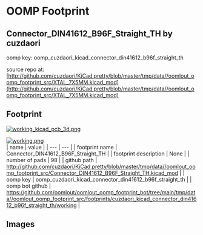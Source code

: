 # OOMP Footprint  
## Connector_DIN41612_B96F_Straight_TH  by cuzdaori  
  
oomp key: oomp_cuzdaori_kicad_connector_din41612_b96f_straight_th  
  
source repo at: [http://github.com/cuzdaori/KiCad.pretty/blob/master/tmp/data//oomlout_oomp_footprint_src/XTAL_7X5MM.kicad_mod](http://github.com/cuzdaori/KiCad.pretty/blob/master/tmp/data//oomlout_oomp_footprint_src/XTAL_7X5MM.kicad_mod)  
## Footprint  
  
[![working_kicad_pcb_3d.png](working_kicad_pcb_3d_600.png)](working_kicad_pcb_3d.png)  
  
[![working.png](working_600.png)](working.png)  
| name | value | 
| --- | --- | 
| footprint name | Connector_DIN41612_B96F_Straight_TH | 
| footprint description | None | 
| number of pads | 98 | 
| github path | http://github.com/cuzdaori/KiCad.pretty/blob/master/tmp/data//oomlout_oomp_footprint_src/Connector_DIN41612_B96F_Straight_TH.kicad_mod | 
| oomp key | oomp_cuzdaori_kicad_connector_din41612_b96f_straight_th | 
| oomp bot github | https://github.com/oomlout/oomlout_oomp_footprint_bot/tree/main/tmp/data//oomlout_oomp_footprint_src/footprints/cuzdaori_kicad_connector_din41612_b96f_straight_th/working | 
## Images  
